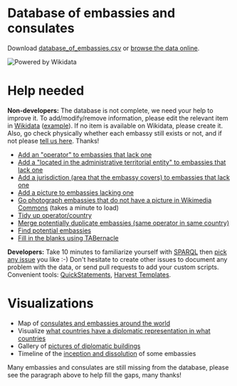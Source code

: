 # Database of embassies and consulates

Download [database_of_embassies.csv](https://raw.githubusercontent.com/database-of-embassies/database-of-embassies/master/database_of_embassies.csv) or [browse the data online](https://database-of-embassies.github.io).

![Powered by Wikidata](https://upload.wikimedia.org/wikipedia/commons/thumb/4/41/Wikidata_Stamp_Rec_Light.svg/200px-Wikidata_Stamp_Rec_Light.svg.png)

# Help needed

**Non-developers:** The database is not complete, we need your help to improve it. To add/modify/remove information, please edit the relevant item in [Wikidata](http://wikidata.org) ([example](https://www.wikidata.org/wiki/Q2841718)). If no item is available on Wikidata, please create it. Also, go check physically whether each embassy still exists or not, and if not please [tell us here](https://github.com/nicolas-raoul/database-of-embassies/issues/new). Thanks!

- [Add an "operator" to embassies that lack one](https://query.wikidata.org/#%23%20Diplomatic%20missions%20with%20no%20operator.%0ASELECT%20DISTINCT%0A%09%3FQID%20%28SAMPLE%28COALESCE%28%3Fen_label%2C%20%3Fitem_label%29%29%20as%20%3Flabel%29%0A%09%28SAMPLE%28%3Ftype_label%29%20as%20%3Ftype%29%0A%09%28SAMPLE%28%3Fcountry_label%29%20as%20%3Fcountry%29%09%0AWHERE%20%7B%0A%09%23%20Any%20type%20of%20embassy%20or%20consulate%0A%09%7B%3FQID%20p%3AP31%2Fps%3AP31%2Fwdt%3AP279%2a%20wd%3AQ3917681%7D%0A%09UNION%20%7B%3FQID%20p%3AP31%2Fps%3AP31%2Fwdt%3AP279%2a%20wd%3AQ5244910%7D%0A%09UNION%20%7B%3FQID%20p%3AP31%2Fps%3AP31%2Fwdt%3AP279%2a%20wd%3AQ7843791%7D%0A%09UNION%20%7B%3FQID%20p%3AP31%2Fps%3AP31%2Fwdt%3AP279%2a%20wd%3AQ61881945%7D%0A%09UNION%20%7B%3FQID%20p%3AP31%2Fps%3AP31%2Fwdt%3AP279%2a%20wd%3AQ18414273%7D%0A%09UNION%20%7B%3FQID%20p%3AP31%2Fps%3AP31%2Fwdt%3AP279%2a%20wd%3AQ73088858%7D%0A%20%20%0A%20%20%09%23%20Exclude%20places%20that%20are%20not%20in%20operation%20anymore%0A%09MINUS%20%7B%3FQID%20wdt%3AP582%20%3Fendtime%7D%0A%09MINUS%20%7B%3FQID%20wdt%3AP576%20%3FdissolvedOrAbolished%7D%0A%09MINUS%20%7B%3FQID%20p%3AP31%20%3FinstanceStatement.%20%3FinstanceStatement%20pq%3AP582%20%3FendtimeQualifier%7D%0A%09%0A%20%20%20%20%23%20No%20operator%0A%20%20%20%20MINUS%7B%0A%20%20%20%20%20%20%7B%3FQID%20wdt%3AP137%20%3FoperatorId.%7D%0A%20%20%20%20%20%20UNION%0A%20%20%20%20%20%20%7B%3FQID%20p%3AP31%2Fps%3AP31%20%3Fnunciature.%20%3Fnunciature%20wdt%3AP137%20%3FoperatorId.%7D%0A%20%20%20%20%7D%0A%20%20%0A%20%20%23%20Label%0A%09OPTIONAL%20%7B%3FQID%20rdfs%3Alabel%20%3Fen_label%20.%20FILTER%28LANG%28%3Fen_label%29%20%3D%20%22en%22%29%7D%0A%20%20%20%20OPTIONAL%20%7B%3FQID%20rdfs%3Alabel%20%3Fitem_label%7D%0A%7D%20GROUP%20BY%20%3FQID)
- [Add a "located in the administrative territorial entity" to embassies that lack one](https://query.wikidata.org/#%23Embassies%2Fconsulates%20with%20no%20location%0ASELECT%20%3FQID%20%28SAMPLE%28COALESCE%28%3Fen_label%2C%20%3Fitem_label%29%29%20as%20%3Flabel%29%0AWHERE%0A%7B%0A%09%23%20Any%20type%20of%20embassy%20or%20consulate%0A%09%7B%3FQID%20p%3AP31%2Fps%3AP31%2Fwdt%3AP279%2a%20wd%3AQ3917681%7D%0A%09UNION%20%7B%3FQID%20p%3AP31%2Fps%3AP31%2Fwdt%3AP279%2a%20wd%3AQ5244910%7D%0A%09UNION%20%7B%3FQID%20p%3AP31%2Fps%3AP31%2Fwdt%3AP279%2a%20wd%3AQ7843791%7D%0A%09UNION%20%7B%3FQID%20p%3AP31%2Fps%3AP31%2Fwdt%3AP279%2a%20wd%3AQ61881945%7D%0A%09UNION%20%7B%3FQID%20p%3AP31%2Fps%3AP31%2Fwdt%3AP279%2a%20wd%3AQ18414273%7D%0A%09UNION%20%7B%3FQID%20p%3AP31%2Fps%3AP31%2Fwdt%3AP279%2a%20wd%3AQ73088858%7D%0A%20%20%0A%20%20%09%23%20Exclude%20places%20that%20are%20not%20in%20operation%20anymore%0A%09MINUS%20%7B%3FQID%20wdt%3AP582%20%3Fendtime%7D%0A%09MINUS%20%7B%3FQID%20wdt%3AP576%20%3FdissolvedOrAbolished%7D%0A%09MINUS%20%7B%3FQID%20p%3AP31%20%3FinstanceStatement.%20%3FinstanceStatement%20pq%3AP582%20%3FendtimeQualifier%7D%0A%0A%20%20%20%20%23%20No%20country%0A%09MINUS%20%7B%3FQID%20wdt%3AP131%2a%2Fwdt%3AP17%20%3FcountryId.%7D%0A%20%20%0A%20%20%20%20%23%20Label%0A%09OPTIONAL%20%7B%3FQID%20rdfs%3Alabel%20%3Fen_label%20.%20FILTER%28LANG%28%3Fen_label%29%20%3D%20%22en%22%29%7D%0A%20%20%20%20OPTIONAL%20%7B%3FQID%20rdfs%3Alabel%20%3Fitem_label%7D%0A%7D%20%0AGROUP%20BY%20%3FQID)
- [Add a jurisdiction (area that the embassy covers) to embassies that lack one](https://query.wikidata.org/#%23%20Embassies%2Fconsulates%20with%20no%20jurisdiction%0A%23%20This%20can%20be%20tricky%20to%20find%2C%20please%20add%20solid%20references%20%28ideally%20the%20embassy%2Fetc%27s%20website%29%0ASELECT%20%3FQID%20%28SAMPLE%28COALESCE%28%3Fen_label%2C%20%3Fitem_label%29%29%20as%20%3Flabel%29%0AWHERE%0A%7B%0A%09%23%20Any%20type%20of%20embassy%20or%20consulate%0A%09%7B%3FQID%20p%3AP31%2Fps%3AP31%2Fwdt%3AP279%2a%20wd%3AQ3917681%7D%0A%09UNION%20%7B%3FQID%20p%3AP31%2Fps%3AP31%2Fwdt%3AP279%2a%20wd%3AQ5244910%7D%0A%09UNION%20%7B%3FQID%20p%3AP31%2Fps%3AP31%2Fwdt%3AP279%2a%20wd%3AQ7843791%7D%0A%09UNION%20%7B%3FQID%20p%3AP31%2Fps%3AP31%2Fwdt%3AP279%2a%20wd%3AQ61881945%7D%0A%09UNION%20%7B%3FQID%20p%3AP31%2Fps%3AP31%2Fwdt%3AP279%2a%20wd%3AQ18414273%7D%0A%09UNION%20%7B%3FQID%20p%3AP31%2Fps%3AP31%2Fwdt%3AP279%2a%20wd%3AQ73088858%7D%0A%20%20%0A%20%20%09%23%20Exclude%20places%20that%20are%20not%20in%20operation%20anymore%0A%09MINUS%20%7B%3FQID%20wdt%3AP582%20%3Fendtime%7D%0A%09MINUS%20%7B%3FQID%20wdt%3AP576%20%3FdissolvedOrAbolished%7D%0A%09MINUS%20%7B%3FQID%20p%3AP31%20%3FinstanceStatement.%20%3FinstanceStatement%20pq%3AP582%20%3FendtimeQualifier%7D%0A%0A%20%20%20%20%23%20No%20jurisdiction%0A%09MINUS%20%7B%3FQID%20wdt%3AP1001%20%3FjurisdictionQID.%7D%0A%20%20%0A%20%20%20%20%23%20Label%0A%09OPTIONAL%20%7B%3FQID%20rdfs%3Alabel%20%3Fen_label%20.%20FILTER%28LANG%28%3Fen_label%29%20%3D%20%22en%22%29%7D%0A%20%20%20%20OPTIONAL%20%7B%3FQID%20rdfs%3Alabel%20%3Fitem_label%7D%0A%7D%20%0AGROUP%20BY%20%3FQID)
- [Add a picture to embassies lacking one](https://fist.toolforge.org/wdfist/?depth=3&language=en&project=wikipedia&sparql=SELECT%20DISTINCT%20?QID%20WHERE%20{%20{%20?QID%20p:P31/ps:P31/wdt:P279*%20wd:Q3917681}%20UNION%20{%20?QID%20wdt:P31%20wd:Q7843791}%20UNION%20{?QID%20p:P31/ps:P31/wdt:P279*%20wd:Q7843791}%20UNION%20{?QID%20p:P31/ps:P31/wdt:P279*%20wd:Q61881945}%20UNION%20{?QID%20p:P31/ps:P31/wdt:P279*%20wd:Q18414273}%20UNION%20{?QID%20p:P31/ps:P31/wdt:P279*%20wd:Q73088858}%20MINUS%20{?QID%20wdt:P18%20?image}%20}%20&no_images_only=1&prefilled=1)
- [Go photograph embassies that do not have a picture in Wikimedia Commons](https://tools.wmflabs.org/wikishootme/#lat=0&lng=0&zoom=1&layers=wikidata_no_image&worldwide=1&sparql_filter=%7B%3Fq%20p%3AP31%2Fps%3AP31%2Fwdt%3AP279*%20wd%3AQ3917681%7DUNION%7B%3Fq%20p%3AP31%2Fps%3AP31%2Fwdt%3AP279*%20wd%3AQ7843791%7D%3Fq%20wdt%3AP625%20%3Flocation.MINUS%7B%3Fq%20wdt%3AP18%20%3Fimage%7DMINUS%20%7B%3Fq%20wdt%3AP582%20%3Fendtime%7DMINUS%7B%3Fq%20wdt%3AP582%20%3FdissolvedOrAbolished%7DMINUS%7B%3Fq%20p%3AP31%20%3FinstanceStatement.%3FinstanceStatement%20pq%3AP582%20%3FendtimeQualifier%7DFILTER%20NOT%20EXISTS%7B%3Fq%20p%3AP131%2F(ps%3AP131%2Fp%3AP131)*%20%3Fstatement.%3Fstatement%20ps%3AP131%20%3Farea.%3Fq%20p%3AP131%2F(ps%3AP131%2Fp%3AP131)*%20%3FintermediateStatement.%3FintermediateStatement%20(ps%3AP131%2Fp%3AP131)*%20%3Fstatement.%3FintermediateStatement%20pq%3AP582%20%3FendTime%7D) (takes a minute to load)
- [Tidy up operator/country](https://query.wikidata.org/#%23Embassies%2Fconsulates%20with%20the%20same%20QID%20for%20operator%20and%20country.%20It%20should%20never%20be%20the%20same.%0ASELECT%20%3FQID%20%28SAMPLE%28COALESCE%28%3Fen_label%2C%20%3FQID_label%29%29%20as%20%3Flabel%29%0AWHERE%0A%7B%0A%09%23%20Any%20type%20of%20embassy%20or%20consulate%0A%09%7B%3FQID%20p%3AP31%2Fps%3AP31%2Fwdt%3AP279%2a%20wd%3AQ3917681%7D%0A%09UNION%20%7B%3FQID%20p%3AP31%2Fps%3AP31%2Fwdt%3AP279%2a%20wd%3AQ5244910%7D%0A%09UNION%20%7B%3FQID%20p%3AP31%2Fps%3AP31%2Fwdt%3AP279%2a%20wd%3AQ7843791%7D%0A%09UNION%20%7B%3FQID%20p%3AP31%2Fps%3AP31%2Fwdt%3AP279%2a%20wd%3AQ61881945%7D%0A%09UNION%20%7B%3FQID%20p%3AP31%2Fps%3AP31%2Fwdt%3AP279%2a%20wd%3AQ18414273%7D%0A%09UNION%20%7B%3FQID%20p%3AP31%2Fps%3AP31%2Fwdt%3AP279%2a%20wd%3AQ73088858%7D%0A%20%0A%20%7B%3FQID%20wdt%3AP137%20%3Foperator%7D%0A%20UNION%0A%20%7B%3FQID%20p%3AP31%2Fps%3AP31%2Fwdt%3AP279%2a%20%3Fparent.%20%3Fparent%20wdt%3AP137%20%3Foperator.%7D%20%23%20Case%20of%20apostolic%20nunciatures%0A%20%0A%20%3FQID%20wdt%3AP131%2a%2Fwdt%3AP17%20%3Foperator.%20%23%20Country%20same%20as%20operator%0A%20%0A%09OPTIONAL%20%7B%3FQID%20rdfs%3Alabel%20%3Fen_label%20.%20FILTER%28LANG%28%3Fen_label%29%20%3D%20%22en%22%29%7D%0A%20OPTIONAL%20%7B%3FQID%20rdfs%3Alabel%20%3FQID_label%7D%0A%7D%0AGROUP%20BY%20%3FQID
)
- [Merge potentially duplicate embassies (same operator in same country)](https://query.wikidata.org/#%23%20Find%20embassies%20that%20might%20be%20duplicates%0ASELECT%20DISTINCT%0A%09%3Fcountry%20%3Foperator%20%3Fitem1%20%3Flabel1%20%3Fitem2%20%3Flabel2%0AWHERE%20%7B%0A%20%20%20%20%23%20Embassies...%0A%09%3Fitem1%20wdt%3AP31%20wd%3AQ3917681.%20%3Fitem1%20rdfs%3Alabel%20%3Flabel1.%20FILTER%20%28lang%28%3Flabel1%29%20%3D%20%22en%22%29.%0A%09%3Fitem2%20wdt%3AP31%20wd%3AQ3917681.%20%3Fitem2%20rdfs%3Alabel%20%3Flabel2.%20FILTER%20%28lang%28%3Flabel2%29%20%3D%20%22en%22%29.%0A%20%20%0A%20%20%20%20%23%20with%20the%20same%20country...%0A%09%3Fitem1%20wdt%3AP131%2a%2Fwdt%3AP17%20%3FcountryId.%20%3FcountryId%20rdfs%3Alabel%20%3Fcountry.%20FILTER%20%28lang%28%3Fcountry%29%20%3D%20%22en%22%29.%0A%09%3Fitem2%20wdt%3AP131%2a%2Fwdt%3AP17%20%3FcountryId.%0A%09%0A%20%20%20%20%23%20and%20the%20same%20operator.%0A%09%3Fitem1%20wdt%3AP137%20%3FoperatorId.%0A%09%3Fitem2%20wdt%3AP137%20%3FoperatorId.%20%3FoperatorId%20rdfs%3Alabel%20%3Foperator.%20FILTER%20%28lang%28%3Foperator%29%20%3D%20%22en%22%29.%0A%0A%20%20%20%20%23%20Ignore%20embassies%20that%20are%20marked%20as%20ended.%0A%20%20%20%20MINUS%20%7B%3Fitem1%20wdt%3AP582%20%3Fendtime1.%7D%09%20%20%20%20MINUS%20%7B%3Fitem1%20wdt%3AP576%20%3FdissolvedOrAbolished1.%7D%0A%09MINUS%20%7B%3FinstanceStatement1%20pq%3AP582%20%3FendtimeQualifier1.%7D%09%3Fitem1%20p%3AP31%20%3FinstanceStatement1.%0A%20%20%20%20MINUS%20%7B%3Fitem2%20wdt%3AP582%20%3Fendtime2.%7D%09%20%20%20%20MINUS%20%7B%3Fitem2%20wdt%3AP576%20%3FdissolvedOrAbolished2.%7D%0A%09MINUS%20%7B%3FinstanceStatement2%20pq%3AP582%20%3FendtimeQualifier2.%7D%09%3Fitem2%20p%3AP31%20%3FinstanceStatement2.%0A%20%20%0A%09FILTER%20%28%3Fitem1%20%21%3D%20%3Fitem2%29.%0A%7D%20ORDER%20BY%20ASC%28%3Fcountry%29%20ASC%28%3Foperator%29)
- [Find potential embassies](https://query.wikidata.org/#%23%20Items%20that%20have%20%22embassy%22%20in%20the%20label%20but%20are%20not%20an%20instance%20of%20embassy.%0A%23%20Most%20of%20them%20are%20really%20not%20embassies%2C%20but%20some%20might%20be%20actual%20embassies%2C%20so%20it%20is%20worth%20checking.%0ASELECT%20DISTINCT%0A%09%3Fitem%20%3FitemLabel%0AWHERE%20%7B%0A%20%20%20%20hint%3AQuery%20hint%3Aoptimizer%20%22None%22.%0A%20%20%20%20SERVICE%20wikibase%3Amwapi%20%7B%0A%20%20%20%20%20%20%20%20bd%3AserviceParam%20wikibase%3Aapi%20%22Search%22%3B%0A%20%20%20%20%20%20%20%20wikibase%3Aendpoint%20%22www.wikidata.org%22%3B%0A%20%20%20%20%20%20%20%20mwapi%3Asrsearch%20%22Embassy%22.%0A%20%20%20%20%20%20%20%20%3Ftitle%20wikibase%3AapiOutput%20mwapi%3Atitle.%0A%20%20%20%20%7D%0A%20%20%20%20BIND%28IRI%28CONCAT%28STR%28wd%3A%29%2C%20%3Ftitle%29%29%20AS%20%3Fitem%29%0A%20%20%20%20%3Fitem%20rdfs%3Alabel%20%3FitemLabel%20.%20filter%28lang%28%3FitemLabel%29%3D%22en%22%29%0A%20%20%20%20FILTER%28regex%28%3FitemLabel%2C%22Embassy.%2B%22%29%29%0A%20%20%0A%20%20%09%23%20Not%20an%20embassy%0A%09MINUS%20%7B%3Fitem%20p%3AP31%2Fps%3AP31%2Fwdt%3AP279%2a%20wd%3AQ3917681%7D%0A%20%20%20%20%23%20Not%20a%20defunct%20diplomatic%20mission%0A%20%20%20%20MINUS%20%7B%3Fitem%20p%3AP279%20wd%3AQ80905563%7D%0A%20%20%20%20%23%20Does%20not%20have%20an%20occupant%20%28cases%20where%20the%20building%20and%20the%20embassy%20have%20separate%20Wikidata%20items%29%0A%09MINUS%20%7B%3Fitem%20p%3AP466%20%3Foccupant%7D%0A%7D)
- [Fill in the blanks using TABernacle](https://goo.gl/Umwpgz)
<!-- - [Add an image to embassies that have a Commons category but no image](https://query.wikidata.org/#SELECT%20DISTINCT%0A%09%3Fwikidata%20%3Fcommons%0AWHERE%20%7B%0A%09%7B%20%3Fwikidata%20p%3AP31%2Fps%3AP31%2Fwdt%3AP279%2a%20wd%3AQ3917681.%20%7D%20UNION%20%7B%20%3Fwikidata%20wdt%3AP31%20wd%3AQ7843791.%20%7D%20%23%20Embassy%20or%20consulate%0A%09%3Fwikidata%20wdt%3AP373%20%3Fcommons%0A%09MINUS%20%7B%3Fwikidata%20wdt%3AP18%20%3Fimage.%7D%0A%7D) -->

**Developers:** Take 10 minutes to familiarize yourself with [SPARQL](https://www.wikidata.org/wiki/Wikidata:SPARQL_query_service/queries) then [pick any issue](https://github.com/nicolas-raoul/database-of-embassies/issues) you like :-) Don't hesitate to create other issues to document any problem with the data, or send pull requests to add your custom scripts. Convenient tools: [QuickStatements](https://tools.wmflabs.org/wikidata-todo/quick_statements.php), [Harvest Templates](https://tools.wmflabs.org/pltools/harvesttemplates/).

# Visualizations
- Map of [consulates and embassies around the world](https://query.wikidata.org/#%23Embassies%20and%20consulates%0A%23defaultView%3AMap%0ASELECT%20DISTINCT%0A%09%28SAMPLE%28%3Fcountry_label%29%20as%20%3Fcountry%29%20%20%20%28SAMPLE%28%3Fcity_label%29%20as%20%3Fcity%29%20%20%20%28SAMPLE%28%3Faddress%29%20as%20%3Faddress%29%20%28SAMPLE%28%3Fcoordinates%29%20as%20%3Fcoordinates%29%0A%09%28SAMPLE%28%3Foperator_label%29%20as%20%3Flayer%29%20%28SAMPLE%28%3Ftype_label%29%20as%20%3Ftype%29%20%20%20%28SAMPLE%28%3Fphone%29%20as%20%3Fphone%29%20%20%20%20%20%28SAMPLE%28%3Femail%29%20as%20%3Femail%29%0A%09%28SAMPLE%28%3Fwebsite%29%20as%20%3Fwebsite%29%20%20%20%20%20%20%20%20%20%28SAMPLE%28%3Fimage%29%20as%20%3Fimage%29%20%20%20%20%20%20%20%3Fwikidata%0A%09%23%28SAMPLE%28%3Ffacebook%29%20as%20%3Ffacebook%29%20%28SAMPLE%28%3Ftwitter%29%20as%20%3Ftwitter%29%20%28SAMPLE%28%3Fyoutube%29%20as%20%3Fyoutube%29%20%28SAMPLE%28%3Finception%29%20as%20%3Finception%29%20%28SAMPLE%28%3FdissolvedOrAbolished%29%20as%20%3FdissolvedOrAbolished%29%0AWHERE%20%7B%0A%09%7B%20%3Fwikidata%20p%3AP31%2Fps%3AP31%2Fwdt%3AP279%2a%20wd%3AQ3917681.%20%7D%20UNION%20%7B%20%3Fwikidata%20p%3AP31%2Fps%3AP31%2Fwdt%3AP279%2a%20wd%3AQ7843791.%20%7D%20%23%20Embassy%20or%20consulate%0A%09%3Fwikidata%20p%3AP31%2Fps%3AP31%20%3FtypeId.%20%3FtypeId%20rdfs%3Alabel%20%3Ftype_label.%20filter%20%28lang%28%3Ftype_label%29%20%3D%20%22en%22%29.%0A%09OPTIONAL%20%7B%3Fwikidata%20wdt%3AP131%2a%2Fwdt%3AP17%20%3FcountryId.%20%3FcountryId%20rdfs%3Alabel%20%3Fcountry_label.%20filter%20%28lang%28%3Fcountry_label%29%20%3D%20%22en%22%29.%7D%0A%09OPTIONAL%20%7B%3Fwikidata%20wdt%3AP131%20%3FcityId.%20%3FcityId%20rdfs%3Alabel%20%3Fcity_label.%20filter%20%28lang%28%3Fcity_label%29%20%3D%20%22en%22%29.%7D%0A%09OPTIONAL%20%7B%3Fwikidata%20wdt%3AP969%20%3Faddress.%7D%0A%09OPTIONAL%20%7B%3Fwikidata%20wdt%3AP625%20%3Fcoordinates.%7D%0A%09OPTIONAL%20%7B%3Fwikidata%20wdt%3AP137%20%3FoperatorId.%20%3FoperatorId%20rdfs%3Alabel%20%3Foperator_label.%20filter%20%28lang%28%3Foperator_label%29%20%3D%20%22en%22%29.%7D%0A%09OPTIONAL%20%7B%3Fwikidata%20wdt%3AP1329%20%3Fphone.%7D%0A%09OPTIONAL%20%7B%3Fwikidata%20wdt%3AP968%20%3Femail.%7D%0A%09OPTIONAL%20%7B%3Fwikidata%20wdt%3AP856%20%3Fwebsite.%7D%0A%09OPTIONAL%20%7B%3Fwikidata%20wdt%3AP2013%20%3Ffacebook.%7D%0A%09OPTIONAL%20%7B%3Fwikidata%20wdt%3AP2002%20%3Ftwitter.%7D%0A%09OPTIONAL%20%7B%3Fwikidata%20wdt%3AP2397%20%3Fyoutube.%7D%0A%09OPTIONAL%20%7B%3Fwikidata%20wdt%3AP18%20%3Fimage.%7D%0A%20%20%09OPTIONAL%20%7B%3Fwikidata%20wdt%3AP571%20%3Finception.%7D%0A%09OPTIONAL%20%7B%3Fwikidata%20wdt%3AP576%20%3FdissolvedOrAbolished.%7D%0A%7D%20GROUP%20BY%20%3Fwikidata%20ORDER%20BY%20ASC%28%3Fcountry%29%20ASC%28%3Fcity%29%20ASC%28%3Foperator%29%20DESC%28%3Ftype%29)
- Visualize [what countries have a diplomatic representation in what countries](https://query.wikidata.org/#%23defaultView%3ADimensions%0ASELECT%20DISTINCT%0A%09%28SAMPLE%28%3Foperator_label%29%20as%20%3Foperator%29%20%28SAMPLE%28%3Fcountry_label%29%20as%20%3Fcountry%29%0AWHERE%20%7B%0A%09%7B%20%3Fwikidata%20p%3AP31%2Fps%3AP31%2Fwdt%3AP279%2a%20wd%3AQ3917681.%20%7D%20UNION%20%7B%20%3Fwikidata%20wdt%3AP31%20wd%3AQ7843791.%20%7D%20%23%20Embassy%20or%20consulate%0A%09%3Fwikidata%20p%3AP31%2Fps%3AP31%20%3FtypeId.%20%3FtypeId%20rdfs%3Alabel%20%3Ftype_label.%20filter%20%28lang%28%3Ftype_label%29%20%3D%20%22en%22%29.%0A%09OPTIONAL%20%7B%3Fwikidata%20wdt%3AP131%2a%2Fwdt%3AP17%20%3FcountryId.%20%3FcountryId%20rdfs%3Alabel%20%3Fcountry_label.%20filter%20%28lang%28%3Fcountry_label%29%20%3D%20%22en%22%29.%7D%0A%09OPTIONAL%20%7B%3Fwikidata%20wdt%3AP137%20%3FoperatorId.%20%3FoperatorId%20rdfs%3Alabel%20%3Foperator_label.%20filter%20%28lang%28%3Foperator_label%29%20%3D%20%22en%22%29.%7D%0A%7D%20GROUP%20BY%20%3Fwikidata)
- Gallery of [pictures of diplomatic buildings](https://query.wikidata.org/#%23Embassies%20and%20consulates%0A%23defaultView%3AImageGrid%0ASELECT%20DISTINCT%0A%09%28SAMPLE%28%3Fcountry_label%29%20as%20%3Fcountry%29%20%20%20%28SAMPLE%28%3Fcity_label%29%20as%20%3Fcity%29%20%20%20%28SAMPLE%28%3Faddress%29%20as%20%3Faddress%29%20%28SAMPLE%28%3Fcoordinates%29%20as%20%3Fcoordinates%29%0A%09%28SAMPLE%28%3Foperator_label%29%20as%20%3Foperator%29%20%28SAMPLE%28%3Ftype_label%29%20as%20%3Ftype%29%20%20%20%28SAMPLE%28%3Fphone%29%20as%20%3Fphone%29%20%20%20%20%20%28SAMPLE%28%3Femail%29%20as%20%3Femail%29%0A%09%28SAMPLE%28%3Fwebsite%29%20as%20%3Fwebsite%29%20%20%20%20%20%20%20%20%20%28SAMPLE%28%3Fimage%29%20as%20%3Fimage%29%20%20%20%20%20%20%20%3Fwikidata%0A%09%28SAMPLE%28%3Ffacebook%29%20as%20%3Ffacebook%29%20%28SAMPLE%28%3Ftwitter%29%20as%20%3Ftwitter%29%20%28SAMPLE%28%3Fyoutube%29%20as%20%3Fyoutube%29%20%28SAMPLE%28%3Finception%29%20as%20%3Finception%29%20%28SAMPLE%28%3FdissolvedOrAbolished%29%20as%20%3FdissolvedOrAbolished%29%0AWHERE%20%7B%0A%09%7B%20%3Fwikidata%20p%3AP31%2Fps%3AP31%2Fwdt%3AP279%2a%20wd%3AQ3917681.%20%7D%20UNION%20%7B%20%3Fwikidata%20wdt%3AP31%20wd%3AQ7843791.%20%7D%20%23%20Embassy%20or%20consulate%0A%09%3Fwikidata%20p%3AP31%2Fps%3AP31%20%3FtypeId.%20%3FtypeId%20rdfs%3Alabel%20%3Ftype_label.%20filter%20%28lang%28%3Ftype_label%29%20%3D%20%22en%22%29.%0A%09OPTIONAL%20%7B%3Fwikidata%20wdt%3AP131%2a%2Fwdt%3AP17%20%3FcountryId.%20%3FcountryId%20rdfs%3Alabel%20%3Fcountry_label.%20filter%20%28lang%28%3Fcountry_label%29%20%3D%20%22en%22%29.%7D%0A%09OPTIONAL%20%7B%3Fwikidata%20wdt%3AP131%20%3FcityId.%20%3FcityId%20rdfs%3Alabel%20%3Fcity_label.%20filter%20%28lang%28%3Fcity_label%29%20%3D%20%22en%22%29.%7D%0A%09OPTIONAL%20%7B%3Fwikidata%20wdt%3AP969%20%3Faddress.%7D%0A%09OPTIONAL%20%7B%3Fwikidata%20wdt%3AP625%20%3Fcoordinates.%7D%0A%09OPTIONAL%20%7B%3Fwikidata%20wdt%3AP137%20%3FoperatorId.%20%3FoperatorId%20rdfs%3Alabel%20%3Foperator_label.%20filter%20%28lang%28%3Foperator_label%29%20%3D%20%22en%22%29.%7D%0A%09OPTIONAL%20%7B%3Fwikidata%20wdt%3AP1329%20%3Fphone.%7D%0A%09OPTIONAL%20%7B%3Fwikidata%20wdt%3AP968%20%3Femail.%7D%0A%09OPTIONAL%20%7B%3Fwikidata%20wdt%3AP856%20%3Fwebsite.%7D%0A%09OPTIONAL%20%7B%3Fwikidata%20wdt%3AP2013%20%3Ffacebook.%7D%0A%09OPTIONAL%20%7B%3Fwikidata%20wdt%3AP2002%20%3Ftwitter.%7D%0A%09OPTIONAL%20%7B%3Fwikidata%20wdt%3AP2397%20%3Fyoutube.%7D%0A%09OPTIONAL%20%7B%3Fwikidata%20wdt%3AP18%20%3Fimage.%7D%0A%20%20%09OPTIONAL%20%7B%3Fwikidata%20wdt%3AP571%20%3Finception.%7D%0A%09OPTIONAL%20%7B%3Fwikidata%20wdt%3AP576%20%3FdissolvedOrAbolished.%7D%0A%7D%20GROUP%20BY%20%3Fwikidata%20ORDER%20BY%20ASC%28%3Fcountry%29%20ASC%28%3Fcity%29%20ASC%28%3Foperator%29%20DESC%28%3Ftype%29)
- Timeline of the [inception and dissolution](https://query.wikidata.org/#%23Embassies%20and%20consulates%0A%23defaultView%3ATimeline%0ASELECT%20DISTINCT%0A%09%28SAMPLE%28%3Fcountry_label%29%20as%20%3Fcountry%29%20%20%20%28SAMPLE%28%3Fcity_label%29%20as%20%3Fcity%29%20%20%20%28SAMPLE%28%3Faddress%29%20as%20%3Faddress%29%20%28SAMPLE%28%3Fcoordinates%29%20as%20%3Fcoordinates%29%0A%09%28SAMPLE%28%3Foperator_label%29%20as%20%3Foperator%29%20%28SAMPLE%28%3Ftype_label%29%20as%20%3Ftype%29%20%20%20%28SAMPLE%28%3Fphone%29%20as%20%3Fphone%29%20%20%20%20%20%28SAMPLE%28%3Femail%29%20as%20%3Femail%29%0A%09%28SAMPLE%28%3Fwebsite%29%20as%20%3Fwebsite%29%20%20%20%20%20%20%20%20%20%28SAMPLE%28%3Fimage%29%20as%20%3Fimage%29%20%20%20%20%20%20%20%3Fwikidata%0A%09%28SAMPLE%28%3Ffacebook%29%20as%20%3Ffacebook%29%20%28SAMPLE%28%3Ftwitter%29%20as%20%3Ftwitter%29%20%28SAMPLE%28%3Fyoutube%29%20as%20%3Fyoutube%29%20%28SAMPLE%28%3Finception%29%20as%20%3Finception%29%20%28SAMPLE%28%3FdissolvedOrAbolished%29%20as%20%3FdissolvedOrAbolished%29%0AWHERE%20%7B%0A%09%7B%20%3Fwikidata%20p%3AP31%2Fps%3AP31%2Fwdt%3AP279%2a%20wd%3AQ3917681.%20%7D%20UNION%20%7B%20%3Fwikidata%20wdt%3AP31%20wd%3AQ7843791.%20%7D%20%23%20Embassy%20or%20consulate%0A%09%3Fwikidata%20p%3AP31%2Fps%3AP31%20%3FtypeId.%20%3FtypeId%20rdfs%3Alabel%20%3Ftype_label.%20filter%20%28lang%28%3Ftype_label%29%20%3D%20%22en%22%29.%0A%09OPTIONAL%20%7B%3Fwikidata%20wdt%3AP131%2a%2Fwdt%3AP17%20%3FcountryId.%20%3FcountryId%20rdfs%3Alabel%20%3Fcountry_label.%20filter%20%28lang%28%3Fcountry_label%29%20%3D%20%22en%22%29.%7D%0A%09OPTIONAL%20%7B%3Fwikidata%20wdt%3AP131%20%3FcityId.%20%3FcityId%20rdfs%3Alabel%20%3Fcity_label.%20filter%20%28lang%28%3Fcity_label%29%20%3D%20%22en%22%29.%7D%0A%09OPTIONAL%20%7B%3Fwikidata%20wdt%3AP969%20%3Faddress.%7D%0A%09OPTIONAL%20%7B%3Fwikidata%20wdt%3AP625%20%3Fcoordinates.%7D%0A%09OPTIONAL%20%7B%3Fwikidata%20wdt%3AP137%20%3FoperatorId.%20%3FoperatorId%20rdfs%3Alabel%20%3Foperator_label.%20filter%20%28lang%28%3Foperator_label%29%20%3D%20%22en%22%29.%7D%0A%09OPTIONAL%20%7B%3Fwikidata%20wdt%3AP1329%20%3Fphone.%7D%0A%09OPTIONAL%20%7B%3Fwikidata%20wdt%3AP968%20%3Femail.%7D%0A%09OPTIONAL%20%7B%3Fwikidata%20wdt%3AP856%20%3Fwebsite.%7D%0A%09OPTIONAL%20%7B%3Fwikidata%20wdt%3AP2013%20%3Ffacebook.%7D%0A%09OPTIONAL%20%7B%3Fwikidata%20wdt%3AP2002%20%3Ftwitter.%7D%0A%09OPTIONAL%20%7B%3Fwikidata%20wdt%3AP2397%20%3Fyoutube.%7D%0A%09OPTIONAL%20%7B%3Fwikidata%20wdt%3AP18%20%3Fimage.%7D%0A%20%20%09OPTIONAL%20%7B%3Fwikidata%20wdt%3AP571%20%3Finception.%7D%0A%09OPTIONAL%20%7B%3Fwikidata%20wdt%3AP576%20%3FdissolvedOrAbolished.%7D%0A%7D%20GROUP%20BY%20%3Fwikidata%20ORDER%20BY%20ASC%28%3Fcountry%29%20ASC%28%3Fcity%29%20ASC%28%3Foperator%29%20DESC%28%3Ftype%29) of some embassies

Many embassies and consulates are still missing from the database, please see the paragraph above to help fill the gaps, many thanks!
